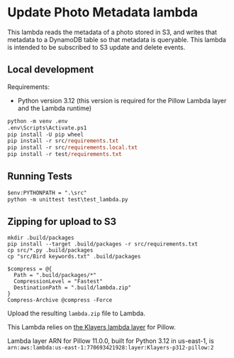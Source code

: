 # Update Photo Metadata lambda

This lambda reads the metadata of a photo stored in S3, and writes that metadata to a DynamoDB table so that metadata is queryable. This lambda is intended to be subscribed to S3 update and delete events.


## Local development

Requirements: 
* Python version 3.12 (this version is required for the Pillow Lambda layer and the Lambda runtime)

```ps
python -m venv .env
.env\Scripts\Activate.ps1
pip install -U pip wheel
pip install -r src/requirements.txt
pip install -r src/requirements.local.txt
pip install -r test/requirements.txt
```

## Running Tests

```ps
$env:PYTHONPATH = ".\src"
python -m unittest test\test_lambda.py
```

## Zipping for upload to S3


```
mkdir .build/packages
pip install --target .build/packages -r src/requirements.txt
cp src/*.py .build/packages
cp "src/Bird keywords.txt" .build/packages

$compress = @{
  Path = ".build/packages/*"
  CompressionLevel = "Fastest"
  DestinationPath = ".build/lambda.zip"
}
Compress-Archive @compress -Force
```

Upload the resulting `lambda.zip` file to Lambda.

This Lambda relies on [the Klayers lambda layer](https://github.com/keithrozario/Klayers) for Pillow. 

Lambda layer ARN for Pillow 11.0.0, built for Python 3.12 in us-east-1, is `arn:aws:lambda:us-east-1:770693421928:layer:Klayers-p312-pillow:2`